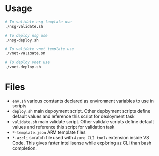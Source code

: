 # Usage

```bash
# To validate nsg template use
./nsg-validate.sh

# To deploy nsg use
./nsg-deploy.sh
```

```bash
# To validate vnet template use
./vnet-validate.sh

# To deploy vnet use
./vnet-deploy.sh
```

# Files

- `env.sh` various constants declared as environment variables to use in scripts
- `deploy.sh` main deployment script. Other deployment scripts define default values and reference this script for deployment task
- `validate.sh` main validate script. Other validate scripts define default values and reference this script for validation task
- `*-template.json` ARM template files
- `*.azcli` scratch file used with `Azure CLI tools` extension inside VS Code. This gives faster intellisense while exploring `az` CLI than bash completion.